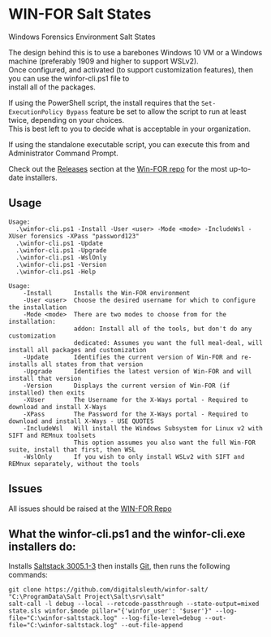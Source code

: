 # WIN-FOR Salt States
Windows Forensics Environment Salt States

The design behind this is to use a barebones Windows 10 VM or a Windows machine (preferably 1909 and higher to support WSLv2).  
Once configured, and activated (to support customization features), then you can use the winfor-cli.ps1 file to  
install all of the packages.  

If using the PowerShell script, the install requires that the `Set-ExecutionPolicy Bypass` feature be set to allow the script to run at least twice, depending on your choices.  
This is best left to you to decide what is acceptable in your organization.  
  
If using the standalone executable script, you can execute this from and Administrator Command Prompt.  

Check out the [Releases](https://github.com/digitalsleuth/WIN-FOR/releases) section at the [Win-FOR repo](https://github.com/digitalsleuth/WIN-FOR) for the most up-to-date installers.  

## Usage
```text
Usage:
  .\winfor-cli.ps1 -Install -User <user> -Mode <mode> -IncludeWsl -XUser forensics -XPass "password123"
  .\winfor-cli.ps1 -Update
  .\winfor-cli.ps1 -Upgrade
  .\winfor-cli.ps1 -WslOnly
  .\winfor-cli.ps1 -Version
  .\winfor-cli.ps1 -Help

Usage:
    -Install      Installs the Win-FOR environment
    -User <user>  Choose the desired username for which to configure the installation  
    -Mode <mode>  There are two modes to choose from for the installation:  
                  addon: Install all of the tools, but don't do any customization  
                  dedicated: Assumes you want the full meal-deal, will install all packages and customization  
    -Update       Identifies the current version of Win-FOR and re-installs all states from that version  
    -Upgrade      Identifies the latest version of Win-FOR and will install that version  
    -Version      Displays the current version of Win-FOR (if installed) then exits  
    -XUser        The Username for the X-Ways portal - Required to download and install X-Ways  
    -XPass        The Password for the X-Ways portal - Required to download and install X-Ways - USE QUOTES  
    -IncludeWsl   Will install the Windows Subsystem for Linux v2 with SIFT and REMnux toolsets  
                  This option assumes you also want the full Win-FOR suite, install that first, then WSL  
    -WslOnly      If you wish to only install WSLv2 with SIFT and REMnux separately, without the tools  
```

## Issues

All issues should be raised at the [WIN-FOR Repo](https://github.com/digitalsleuth/WIN-FOR)

## What the winfor-cli.ps1 and the winfor-cli.exe installers do:

Installs [Saltstack 3005.1-3](https://repo.saltproject.io/windows/Salt-Minion-3005.1-3-Py3-AMD64-Setup.exe) then installs 
[Git](https://git-scm.com/download/win), then runs the following commands:
```
git clone https://github.com/digitalsleuth/winfor-salt/ "C:\ProgramData\Salt Project\Salt\srv\salt"
salt-call -l debug --local --retcode-passthrough --state-output=mixed state.sls winfor.$mode pillar="{'winfor_user': '$user'}" --log-file="C:\winfor-saltstack.log" --log-file-level=debug --out-file="C:\winfor-saltstack.log" --out-file-append
```
